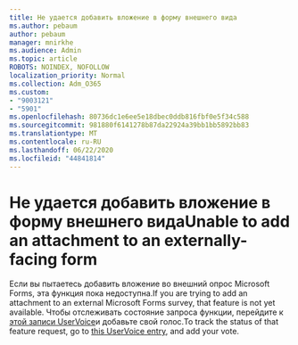 ```yaml
---
title: Не удается добавить вложение в форму внешнего вида
ms.author: pebaum
author: pebaum
manager: mnirkhe
ms.audience: Admin
ms.topic: article
ROBOTS: NOINDEX, NOFOLLOW
localization_priority: Normal
ms.collection: Adm_O365
ms.custom:
- "9003121"
- "5901"
ms.openlocfilehash: 80736dc1e6ee5e18dbec0ddb816fbf0e5f34c588
ms.sourcegitcommit: 981880f6141278b87da22924a39bb1bb5892bb83
ms.translationtype: MT
ms.contentlocale: ru-RU
ms.lasthandoff: 06/22/2020
ms.locfileid: "44841814"
---
```

# <a name="unable-to-add-an-attachment-to-an-externally-facing-form"></a><span data-ttu-id="d75ab-102">Не удается добавить вложение в форму внешнего вида</span><span class="sxs-lookup"><span data-stu-id="d75ab-102">Unable to add an attachment to an externally-facing form</span></span>

<span data-ttu-id="d75ab-103">Если вы пытаетесь добавить вложение во внешний опрос Microsoft Forms, эта функция пока недоступна.</span><span class="sxs-lookup"><span data-stu-id="d75ab-103">If you are trying to add an attachment to an external Microsoft Forms survey, that feature is not yet available.</span></span> <span data-ttu-id="d75ab-104">Чтобы отслеживать состояние запроса функции, перейдите к [этой записи UserVoice](https://go.microsoft.com/fwlink/?linkid=2133069)и добавьте свой голос.</span><span class="sxs-lookup"><span data-stu-id="d75ab-104">To track the status of that feature request, go to [this UserVoice entry](https://go.microsoft.com/fwlink/?linkid=2133069), and add your vote.</span></span>

